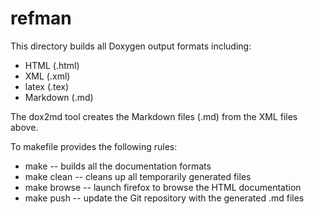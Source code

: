 refman
======

This directory builds all Doxygen output formats including:

- HTML (.html)
- XML (.xml)
- latex (.tex)
- Markdown (.md)

The dox2md tool creates the Markdown files (.md) from the XML files above.

To makefile provides the following rules:

- make -- builds all the documentation formats
- make clean -- cleans up all temporarily generated files
- make browse -- launch firefox to browse the HTML documentation
- make push -- update the Git repository with the generated .md files 

